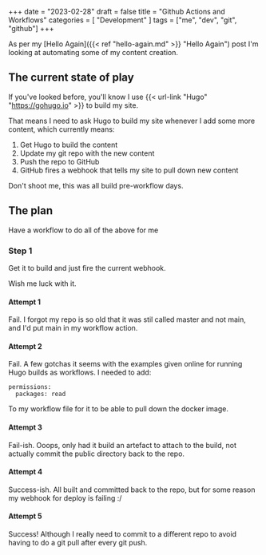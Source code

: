 +++
date = "2023-02-28"
draft = false
title = "Github Actions and Workflows"
categories = [ "Development" ]
tags = ["me", "dev", "git", "github"]
+++

As per my [Hello Again]({{< ref "hello-again.md" >}} "Hello Again") post I'm looking at automating some of my content creation.

## The current state of play
If you've looked before, you'll know I use {{< url-link "Hugo" "https://gohugo.io" >}} to build my site.

That means I need to ask Hugo to build my site whenever I add some more content, which currently means:

 1. Get Hugo to build the content
 2. Update my git repo with the new content
 3. Push the repo to GitHub
 4. GitHub fires a webhook that tells my site to pull down new content

Don't shoot me, this was all build pre-workflow days.

## The plan
Have a workflow to do all of the above for me

### Step 1
Get it to build and just fire the current webhook.

Wish me luck with it.

#### Attempt 1
Fail.  I forgot my repo is so old that it was stil called master and not main, and I'd put main in my workflow action.

#### Attempt 2
Fail.  A few gotchas it seems with the examples given online for running Hugo builds as workflows.  I needed to add:

```
permissions:
  packages: read
```

To my workflow file for it to be able to pull down the docker image.

#### Attempt 3
Fail-ish.  Ooops, only had it build an artefact to attach to the build, not actually commit the public directory back to the repo.

#### Attempt 4
Success-ish.  All built and committed back to the repo, but for some reason my webhook for deploy is failing :/

#### Attempt 5
Success!  Although I really need to commit to a different repo to avoid having to do a git pull after every git push.

